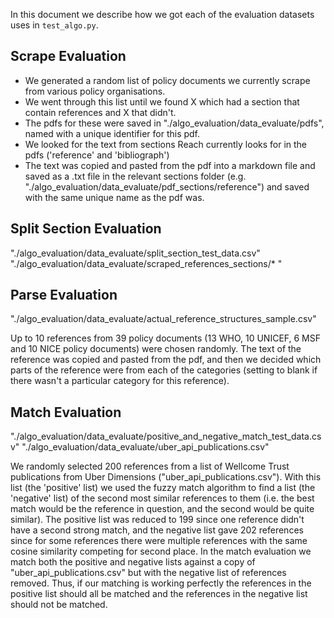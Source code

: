 In this document we describe how we got each of the evaluation datasets uses in `test_algo.py`.

## Scrape Evaluation

- We generated a random list of policy documents we currently scrape from various policy organisations.
- We went through this list until we found X which had a section that contain references and X that didn't.
- The pdfs for these were saved in "./algo_evaluation/data_evaluate/pdfs", named with a unique identifier for this pdf.
- We looked for the text from sections Reach currently looks for in the pdfs ('reference' and 'bibliograph')
- The text was copied and pasted from the pdf into a markdown file and saved as a .txt file in the relevant sections folder (e.g. "./algo_evaluation/data_evaluate/pdf_sections/reference") and saved with the same unique name as the pdf was.

## Split Section Evaluation

"./algo_evaluation/data_evaluate/split_section_test_data.csv"
"./algo_evaluation/data_evaluate/scraped_references_sections/* "

## Parse Evaluation

"./algo_evaluation/data_evaluate/actual_reference_structures_sample.csv"

Up to 10 references from 39 policy documents (13 WHO, 10 UNICEF, 6 MSF and 10 NICE policy documents) were chosen randomly. The text of the reference was copied and pasted from the pdf, and then we decided which parts of the reference were from each of the categories (setting to blank if there wasn't a particular category for this reference).

## Match Evaluation

"./algo_evaluation/data_evaluate/positive_and_negative_match_test_data.csv"
"./algo_evaluation/data_evaluate/uber_api_publications.csv"

We randomly selected 200 references from a list of Wellcome Trust publications from Uber Dimensions ("uber_api_publications.csv"). With this list (the 'positive' list) we used the fuzzy match algorithm to find a list (the 'negative' list) of the second most similar references to them (i.e. the best match would be the reference in question, and the second would be quite similar). The positive list was reduced to 199 since one reference didn't have a second strong match, and the negative list gave 202 references since for some references there were multiple references with the same cosine similarity competing for second place. In the match evaluation we match both the positive and negative lists against a copy of "uber_api_publications.csv" but with the negative list of references removed. Thus, if our matching is working perfectly the references in the positive list should all be matched and the references in the negative list should not be matched.


